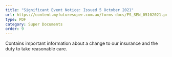 ```yaml
---
title: "Significant Event Notice: Issued 5 October 2021"
url: https://content.myfuturesuper.com.au/forms-docs/FS_SEN_05102021.pdf
type: PDF
category: Super Documents
order: 9
---
```

Contains important information about a change to our insurance and the duty to take reasonable care. 